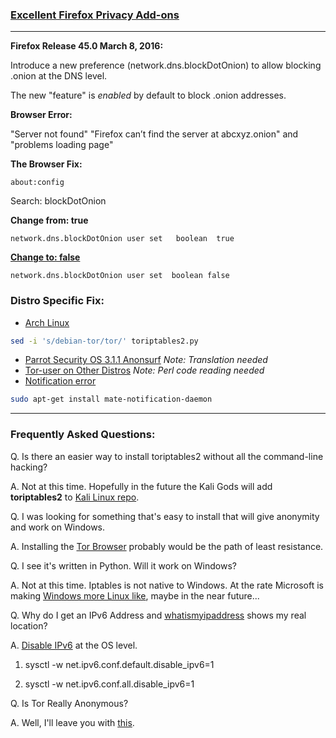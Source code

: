 ### [Excellent Firefox Privacy Add-ons](https://privacytoolsio.github.io/privacytools.io/#addons) ###
***

**Firefox Release  45.0 March 8, 2016:**

Introduce a new preference (network.dns.blockDotOnion) to allow blocking .onion at the DNS level.

The new "feature" is _enabled_ by default to block .onion addresses.

**Browser Error:**

"Server not found" "Firefox can’t find the server at abcxyz.onion" and "problems loading page"

**The Browser Fix:**

`about:config`

Search: blockDotOnion

**Change from: true**

`network.dns.blockDotOnion user set   boolean  true`

**[Change to: false](https://drive.google.com/open?id=0B79r4wTVj-CZSkZieEVCWUtKRVE)**

`network.dns.blockDotOnion user set  boolean false`


### Distro Specific Fix:
* [Arch Linux](https://github.com/ruped24/toriptables2/pull/5/files)
```bash
sed -i 's/debian-tor/tor/' toriptables2.py
```
* [Parrot Security OS 3.1.1 Anonsurf](https://www.inforge.net/xi/threads/parrot-security-os-3-1-1-anonsurf-fix-tor-by-vap0r.457379/) *Note: Translation needed*
* [Tor-user on Other Distros](https://github.com/GouveaHeitor/nipe/blob/master/lib/Nipe/Device.pm) *Note: Perl code reading needed*
* [Notification error](https://wiki.archlinux.org/index.php/Desktop_notifications)
```bash
sudo apt-get install mate-notification-daemon 
```
***
### Frequently Asked Questions:
Q. Is there an easier way to install toriptables2 without all the command-line hacking?

A. Not at this time.  Hopefully in the future the Kali Gods will add **toriptables2** to [Kali Linux repo](https://bugs.kali.org/view.php?id=3983).

Q. I was looking for something that's easy to install that will give anonymity and work on Windows.

A. Installing the [Tor Browser](https://www.torproject.org/projects/torbrowser.html.en) probably would be the path of least resistance.

Q. I see it's written in Python.  Will it work on Windows?

A. Not at this time.  Iptables is not native to Windows.
   At the rate Microsoft is making [Windows more Linux like](https://msdn.microsoft.com/en-us/commandline/wsl/faq), maybe in the near future...

Q. Why do I get an IPv6 Address and [whatismyipaddress](https://whatismyipaddress.com/) shows my real location?

A. [Disable IPv6](https://wiki.debian.org/DebianIPv6#How_to_turn_off_IPv6) at the OS level.
 
1.  sysctl -w net.ipv6.conf.default.disable_ipv6=1

1.  sysctl -w net.ipv6.conf.all.disable_ipv6=1

Q. Is Tor Really Anonymous?

A. Well, I'll leave you with [this](http://lmgtfy.com/?q=Is+Tor+Really+Anonymous).